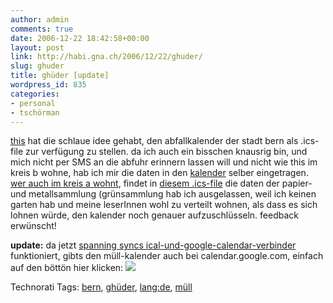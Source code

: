 ```yaml
---
author: admin
comments: true
date: 2006-12-22 18:42:58+00:00
layout: post
link: http://habi.gna.ch/2006/12/22/ghuder/
slug: ghuder
title: ghüder [update]
wordpress_id: 835
categories:
- personal
- tschörman
---
```


[this](http://www.borniert.com/2006/12/20/ghuder/) hat die schlaue idee gehabt, den abfallkalender der stadt bern als .ics-file zur verfügung zu stellen.
da ich auch ein bisschen knausrig bin, und mich nicht per SMS an die abfuhr erinnern lassen will und nicht wie this im kreis b wohne, hab ich mir die daten in den [kalender](http://apple.com/ical) selber eingetragen. [wer auch im kreis a wohnt](http://www.bern.ch/leben_in_bern/wohnen/abfaelle/kehricht/abfuhrdaten/), findet in [diesem .ics-file](http://habi.gna.ch/wp-content/uploads/2006/12/ghueder-kreisa.ics) die daten der papier- und metallsammlung (grünsammlung hab ich ausgelassen, weil ich keinen garten hab und meine leserInnen wohl zu verteilt wohnen, als dass es sich lohnen würde, den kalender noch genauer aufzuschlüsseln.
feedback erwünscht!


**update:** da jetzt [spanning syncs ical-und-google-calendar-verbinder](http://spanningsync.com/) funktioniert, gibts den müll-kalender auch bei calendar.google.com, einfach auf den böttön hier klicken: [![](http://www.google.com/calendar/images/ext/gc_button1_de.gif)](http://www.google.com/calendar/render?cid=udiqdhh922vhqr9b74enueor18%40group.calendar.google.com)



Technorati Tags: [bern](http://www.technorati.com/tag/bern), [ghüder](http://www.technorati.com/tag/ghüder), [lang:de](http://www.technorati.com/tag/lang:de), [müll](http://www.technorati.com/tag/müll)
